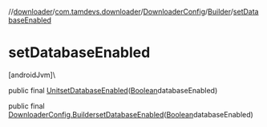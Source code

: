 //[downloader](../../../../index.md)/[com.tamdevs.downloader](../../index.md)/[DownloaderConfig](../index.md)/[Builder](index.md)/[setDatabaseEnabled](set-database-enabled.md)

# setDatabaseEnabled

[androidJvm]\

public final [Unit](https://kotlinlang.org/api/latest/jvm/stdlib/kotlin/-unit/index.html)[setDatabaseEnabled](set-database-enabled.md)([Boolean](https://developer.android.com/reference/kotlin/java/lang/Boolean.html)databaseEnabled)

public final [DownloaderConfig.Builder](index.md)[setDatabaseEnabled](set-database-enabled.md)([Boolean](https://developer.android.com/reference/kotlin/java/lang/Boolean.html)databaseEnabled)
